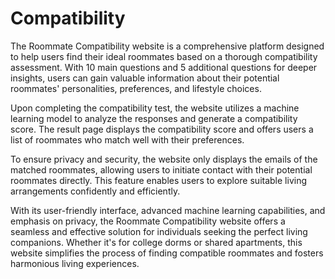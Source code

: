 # Compatibility

The Roommate Compatibility website is a comprehensive platform designed to help users find their ideal roommates based on a thorough compatibility assessment. With 10 main questions and 5 additional questions for deeper insights, users can gain valuable information about their potential roommates' personalities, preferences, and lifestyle choices.

Upon completing the compatibility test, the website utilizes a machine learning model to analyze the responses and generate a compatibility score. The result page displays the compatibility score and offers users a list of roommates who match well with their preferences.

To ensure privacy and security, the website only displays the emails of the matched roommates, allowing users to initiate contact with their potential roommates directly. This feature enables users to explore suitable living arrangements confidently and efficiently.

With its user-friendly interface, advanced machine learning capabilities, and emphasis on privacy, the Roommate Compatibility website offers a seamless and effective solution for individuals seeking the perfect living companions. Whether it's for college dorms or shared apartments, this website simplifies the process of finding compatible roommates and fosters harmonious living experiences.
